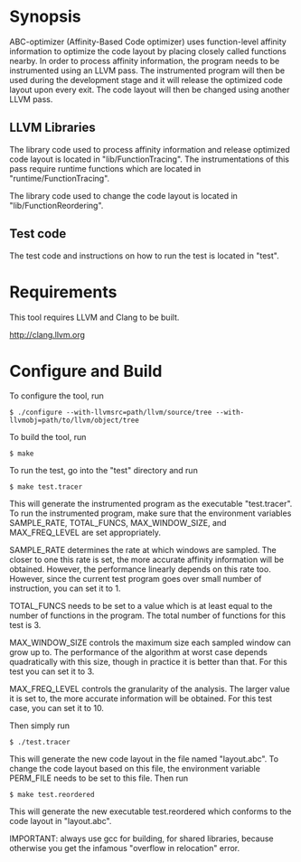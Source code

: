 Synopsis
========

ABC-optimizer (Affinity-Based Code optimizer) uses function-level affinity information to optimize the code layout by placing closely called functions nearby. 
In order to process affinity information, the program needs to be instrumented using an LLVM pass. 
The instrumented program will then be used during the development stage and it will release the optimized code layout upon every exit. The code layout will then be changed using another LLVM pass.

LLVM Libraries
--------------
The library code used to process affinity information and release optimized code layout is located in 
"lib/FunctionTracing". The instrumentations of this pass require runtime functions which are located in 
"runtime/FunctionTracing".

The library code used to change the code layout is located in "lib/FunctionReordering".

Test code
---------
The test code and instructions on how to run the test is located in "test".

Requirements
============
This tool requires LLVM and Clang to be built.

http://clang.llvm.org

Configure and Build
==========================
To configure the tool, run

    $ ./configure --with-llvmsrc=path/llvm/source/tree --with-llvmobj=path/to/llvm/object/tree

To build the tool, run

    $ make
  
To run the test, go into the "test" directory and run

    $ make test.tracer
  
This will generate the instrumented program as the executable "test.tracer".
To run the instrumented program, make sure that the environment variables 
SAMPLE_RATE, TOTAL_FUNCS, MAX_WINDOW_SIZE, and MAX_FREQ_LEVEL are set appropriately.

SAMPLE_RATE determines the rate at which windows are sampled. The closer to one this rate is set, the 
more accurate affinity information will be obtained. However, the performance linearly depends on this rate too.
However, since the current test program goes over small number of instruction, you can set it to 1.

TOTAL_FUNCS needs to be set to a value which is at least equal to the number of functions 
in the program. The total number of functions for this test is 3.

MAX_WINDOW_SIZE controls the maximum size each sampled window can grow up to. The performance 
of the algorithm at worst case depends quadratically with this size, though in practice it is better than that.
For this test you can set it to 3.

MAX_FREQ_LEVEL controls the granularity of the analysis. The larger value it is set to, the more accurate information
will be obtained. For this test case, you can set it to 10.

Then simply run

    $ ./test.tracer
  
This will generate the new code layout in the file named "layout.abc".
To change the code layout based on this file, the environment variable PERM_FILE needs to be set to this file.
Then run

    $ make test.reordered
  
This will generate the new executable test.reordered which conforms to the code layout in "layout.abc".


IMPORTANT: always use gcc for building, for shared libraries, because otherwise you get the infamous "overflow in relocation"
error.
